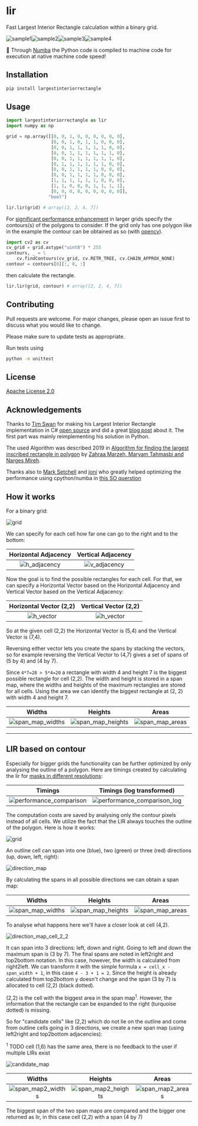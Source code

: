 # lir
Fast Largest Interior Rectangle calculation within a binary grid.

![sample1](./ext/readme_imgs/sample1.png)![sample2](./ext/readme_imgs/sample2.png)![sample3](./ext/readme_imgs/sample3.png)![sample4](./ext/readme_imgs/sample5.png)

:rocket: Through [Numba](https://github.com/numba/numba) the Python code is compiled to machine code for execution at native machine code speed! 

## Installation

```bash
pip install largestinteriorrectangle
```

## Usage

```python
import largestinteriorrectangle as lir
import numpy as np

grid = np.array([[0, 0, 1, 0, 0, 0, 0, 0, 0],
                 [0, 0, 1, 0, 1, 1, 0, 0, 0],
                 [0, 0, 1, 1, 1, 1, 1, 0, 0],
                 [0, 0, 1, 1, 1, 1, 1, 1, 0],
                 [0, 0, 1, 1, 1, 1, 1, 1, 0],
                 [0, 1, 1, 1, 1, 1, 1, 0, 0],
                 [0, 0, 1, 1, 1, 1, 0, 0, 0],
                 [0, 0, 1, 1, 1, 1, 0, 0, 0],
                 [1, 1, 1, 1, 1, 1, 0, 0, 0],
                 [1, 1, 0, 0, 0, 1, 1, 1, 1],
                 [0, 0, 0, 0, 0, 0, 0, 0, 0]],
                "bool")

lir.lir(grid) # array([2, 2, 4, 7])
```

For [significant performance enhancement](#contourlir) in larger grids specify the contours(s) of the polygons to consider.
If the grid only has one polygon like in the example the contour can be obtained as so (with [opencv](https://pypi.org/project/opencv-python/)).

```python
import cv2 as cv
cv_grid = grid.astype("uint8") * 255
contours, _ = \
    cv.findContours(cv_grid, cv.RETR_TREE, cv.CHAIN_APPROX_NONE)
contour = contours[0][:, 0, :]
```

then calculate the rectangle.

```python
lir.lir(grid, contour) # array([2, 2, 4, 7])
```

## Contributing
Pull requests are welcome. For major changes, please open an issue first to discuss what you would like to change.

Please make sure to update tests as appropriate.

Run tests using 

```bash
python -m unittest
```

## License
[Apache License 2.0](https://github.com/lukasalexanderweber/lir/blob/main/LICENSE)

## Acknowledgements

Thanks to [Tim Swan](https://www.linkedin.com/in/tim-swan-14b1b/) for making his Largest Interior Rectangle implementation in C# [open source](https://github.com/Evryway/lir) and did a great [blog post](https://www.evryway.com/largest-interior/) about it. The first part was mainly reimplementing his solution in Python.

The used Algorithm was described 2019 in [Algorithm for finding the largest inscribed rectangle in polygon](https://journals.ut.ac.ir/article_71280_2a21de484e568a9e396458a5930ca06a.pdf) by [Zahraa Marzeh, Maryam Tahmasbi and Narges Mireh](https://journals.ut.ac.ir/article_71280.html).

Thanks also to [Mark Setchell](https://stackoverflow.com/users/2836621/mark-setchell) and [joni](https://stackoverflow.com/users/4745529/joni) who greatly helped optimizing the performance using cpython/numba in [this SO querstion](https://stackoverflow.com/questions/69854335/optimize-the-calculation-of-horizontal-and-vertical-adjacency-using-numpy)

## How it works

For a binary grid:

![grid](./ext/readme_imgs/cells.png)

We can specify for each cell how far one can go to the right and to the bottom:

Horizontal Adjacency             |  Vertical Adjacency
:-------------------------:|:-------------------------:
![h_adjacency](./ext/readme_imgs/h_adjacency.png) | ![v_adjacency](./ext/readme_imgs/v_adjacency.png)

Now the goal is to find the possible rectangles for each cell. For that, we can specify a Horizontal Vector based on the Horizontal Adjacency and Vertical Vector based on the Vertical Adjacency:

Horizontal Vector (2,2)             |  Vertical Vector (2,2)
:-------------------------:|:-------------------------:
![h_vector](./ext/readme_imgs/h_vector.png) | ![h_vector](./ext/readme_imgs/h_vector.png)

So at the given cell (2,2) the Horizontal Vector is (5,4) and the Vertical Vector is (7,4).

Reversing either vector lets you create the spans by stacking the vectors, so for example reversing the Vertical Vector to (4,7) gives a set of spans of (5 by 4) and (4 by 7).

Since `4*7=28 > 5*4=20` a rectangle with width 4 and height 7 is the biggest possible rectangle for cell (2,2).
The width and height is stored in a span map, where the widths and heights of the maximum rectangles are stored for all cells.
Using the area we can identify the biggest rectangle at (2, 2) with width 4 and height 7. 

Widths             |  Heights             |  Areas
:-------------------------:|:-------------------------:|:-------------------------:
![span_map_widths](./ext/readme_imgs/span_map_widths.png) | ![span_map_heights](./ext/readme_imgs/span_map_heights.png) | ![span_map_areas](./ext/readme_imgs/span_map_areas.png)

------------

## <a name="contourlir">LIR based on contour</a>

Especially for bigger grids the functionality can be further optimized by only analysing the outline of a polygon. Here are timings created by calculating the lir for [masks in different resolutions](https://github.com/lukasalexanderweber/lir/tree/main/ext/performance_comparison):

Timings             |  Timings (log transformed)
:-------------------------:|:-------------------------:
![performance_comparison](./ext/readme_imgs/performance_comparison.svg) | ![performance_comparison_log](./ext/readme_imgs/performance_comparison_log.svg)

The computation costs are saved by analysing only the contour pixels instead of all cells. We utilize the fact that the LIR always touches the outline of the polygon. Here is how it works:

![grid](./ext/readme_imgs/outline_approach/cells2.png)

An outline cell can span into one (blue), two (green) or three (red) directions (up, down, left, right):

![direction_map](./ext/readme_imgs/outline_approach/direction_map.png)

By calculating the spans in all possible directions we can obtain a span map:

Widths             |  Heights             |  Areas
:-------------------------:|:-------------------------:|:-------------------------:
![span_map_widths](./ext/readme_imgs/outline_approach/span_map_widths.png) | ![span_map_heights](./ext/readme_imgs/outline_approach/span_map_heights.png) | ![span_map_areas](./ext/readme_imgs/outline_approach/span_map_areas.png)

To analyse what happens here we'll have a closer look at cell (4,2). 

![direction_map_cell_2_2](./ext/readme_imgs/outline_approach/direction_map_cell_2_2.png)

It can span into 3 directions: left, down and right. Going to left and down the maximum span is (3 by 7). The final spans are noted in left2right and top2bottom notation. In this case, however, the width is calculated from right2left. We can transform it with the simple formula `x = cell_x - span_width + 1`, in this case `4 - 3 + 1 = 2`. Since the height is already calculated from top2bottom y doesn't change and the span (3 by 7) is allocated to cell (2,2) (black dotted).

(2,2) is the cell with the biggest area in the span map<sup>1</sup>. However, the information that the rectangle can be expanded to the right (turquoise dotted) is missing. 

So for "candidate cells" like (2,2) which do not lie on the outline and come from outline cells going in 3 directions, we create a new span map (using left2right and top2bottom adjacencies):

<sup>1</sup> TODO cell (1,6) has the same area, there is no feedback to the user if multiple LIRs exist

![candidate_map](./ext/readme_imgs/outline_approach/candidate_map.png)

Widths             |  Heights             |  Areas
:-------------------------:|:-------------------------:|:-------------------------:
![span_map2_widths](./ext/readme_imgs/outline_approach/span_map2_widths.png) | ![span_map2_heights](./ext/readme_imgs/outline_approach/span_map2_heights.png) | ![span_map2_areas](./ext/readme_imgs/outline_approach/span_map2_areas.png)

The biggest span of the two span maps are compared and the bigger one returned as lir, in this case cell (2,2) with a span (4 by 7)
